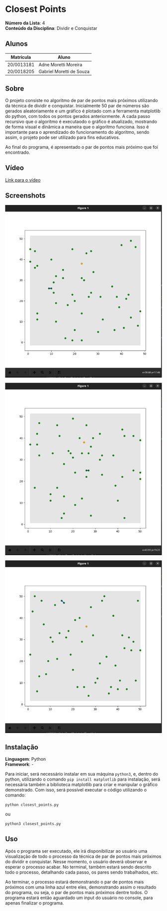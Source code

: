 # Closest Points

**Número da Lista**: 4<br>
**Conteúdo da Disciplina**: Dividir e Conquistar<br>

## Alunos
|Matrícula | Aluno |
| -- | -- |
| 20/0013181  | Adne Moretti Moreira |
| 20/0018205  | Gabriel Moretti de Souza |

## Sobre 

O projeto consiste no algoritmo de par de pontos mais próximos utilizando da técnica de dividir e conquistar.
Inicialmente 50 par de números são gerados aleatoriamente e um gráfico é plotado com a ferramenta matplotlib do python, com todos os pontos gerados anteriormente.  A cada passo recursivo que o algoritmo é executaodo o gráfico é atualizado, mostrando de forma visual e dinâmica a maneira que o algoritmo funciona. Isso é importante para o aprendizado do funcionamento do algoritmo, sendo assim, o projeto pode ser utilizado para fins educativos.

Ao final do programa, é apresentado o par de pontos mais próximo que foi encontrado. 

## Vídeo

[Link para o vídeo](https://youtu.be/-idURqyk7yw)

## Screenshots

![Exemplo 1](assets/example1.png)

![Exemplo 2](assets/example2.png)

![Exemplo 3](assets/example3.png)

## Instalação 
**Linguagem**: Python<br>
**Framework**: - <br>

Para iniciar, será necessário instalar em sua máquina ```python3```, e, dentro do python, utilizando o comando ```pip install matplotlib``` para instalação, será necessária também a biblioteca matplotlib para criar e manipular o gráfico demonstrado. Com isso, será possível executar o código utilizando o comando:

```
python closest_points.py
```

ou

```
python3 closest_points.py
```

## Uso 

Após o programa ser executado, ele irá disponibilizar ao usuário uma visualização de todo o processo da técnica de par de pontos mais próximos do dividir e conquistar. Nesse momento, o usuário deverá observar e esperar o processo acabar. No terminal, também estará sendo descrito todo o processo, detalhando cada passo, os pares sendo trabalhados, etc.

Ao terminar, o processo estará demonstrando o par de pontos mais próximos com uma linha azul entre eles, demonstrando assim o resultado do programa, ou seja, o par de pontos mais próximos dentre todos. O programa estará então aguardado um input do usuário no console, para apenas finalizar o programa.

